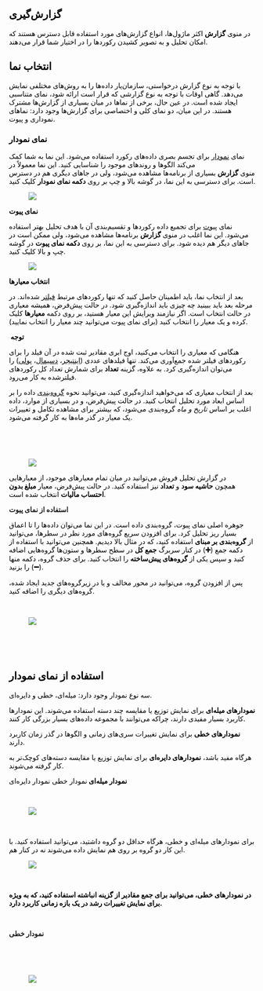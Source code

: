 <h2><span style="color:black;">گزارش‌گیری</span></h2><p><span style="color:black;">در منوی&nbsp;<strong>گزارش</strong>&nbsp;اکثر ماژول‌ها، انواع گزارش‌های مورد استفاده قابل دسترس هستند که امکان تحلیل و به تصویر کشیدن رکوردها را در اختیار شما قرار می‌دهند.</span></p><h2><span style="color:black;">انتخاب نما</span></h2><p><span style="color:black;">با توجه به نوع گزارش درخواستی، سازمان‌یار داده‌ها را به روش‌های مختلفی نمایش می‌دهد. گاهی اوقات با توجه به نوع گزارشی که قرار است ارائه شود، نمای متناسبی ایجاد شده است. در عین حال، برخی از نماها در میان بسیاری از گزارش‌ها مشترک هستند. در این میان، دو نمای کلی و اختصاصی برای گزارش‌ها وجود دارد: نماهای نموداری و پیوت.</span></p><h3><span style="color:black;">نمای نمودار</span></h3><p><span style="color:black;">نمای&nbsp;</span><a href="https://www.tashilgostar.com/documentation/16.0/applications/essentials/reporting.html#reporting-using-graph"><span style="color:black;">نمودار</span></a><span style="color:black;">&nbsp;برای تجسم بصری داده‌های رکورد استفاده می‌شود. این نما به شما کمک می‌کند الگوها و روندهای موجود را شناسایی کنید. این نما معمولاً در منوی&nbsp;<strong>گزارش</strong>&nbsp;بسیاری از برنامه‌ها مشاهده می‌شود، ولی در جاهای دیگری هم در دسترس است. برای دسترسی به این نما، در گوشه بالا و چپ بر روی&nbsp;<strong>دکمه نمای نمودار</strong>&nbsp;کلیک کنید.</span></p><figure class="image"><img src="https://matini.hubdesk.ir/content/editor/23b84f8b-c062-4235-a9c6-6a56a03efb25image.png.png"></figure><p><span class="text-big" style="color:hsl(0,0%,0%);"><strong>نمای پیوت</strong></span></p><p><span style="color:hsl(0,0%,0%);">نمای&nbsp;</span><a href="https://www.tashilgostar.com/documentation/16.0/applications/essentials/reporting.html#reporting-using-pivot"><span style="color:hsl(0,0%,0%);">پیوت</span></a><span style="color:hsl(0,0%,0%);">&nbsp;برای تجمیع داده‌ رکوردها و تقسیم‌بندی آن با هدف تحلیل بهتر استفاده می‌شود. این نما اغلب در منوی&nbsp;<strong>گزارش</strong>&nbsp;برنامه‌ها مشاهده می‌شود، ولی ممکن است در جاهای دیگر هم دیده شود. برای دسترسی به این نما، بر روی&nbsp;<strong>دکمه نمای پیوت</strong>&nbsp;در گوشه چپ و بالا کلیک کنید.</span></p><figure class="image"><img src="https://matini.hubdesk.ir/content/editor/8210fec8-f741-46cf-89da-2bb1995d5412image.png.png"></figure><p><span class="text-big" style="color:hsl(0,0%,0%);"><strong>انتخاب معیارها</strong></span></p><p><span style="color:black;">بعد از انتخاب نما، باید اطمینان حاصل کنید که تنها رکوردهای مرتبط&nbsp;</span><a href="https://www.tashilgostar.com/documentation/16.0/applications/essentials/search.html"><span style="color:black;">فیلتر</span></a><span style="color:black;">&nbsp;شده‌اند. در مرحله بعد باید ببینید چه چیزی باید اندازه‌گیری شود. در حالت پیش‌فرض، همیشه معیاری در حالت انتخاب است. اگر نیازمند ویرایش این معیار هستید، بر روی دکمه&nbsp;<strong>معیارها</strong>&nbsp;کلیک کرده و یک معیار را انتخاب کنید (برای نمای پیوت می‌توانید چند معیار را انتخاب نمایید).</span></p><p><span class="text-big" style="color:black;"><strong>&nbsp;توجه</strong></span></p><p><span style="color:black;">هنگامی که معیاری را انتخاب می‌کنید، اوج ابری مقادیر ثبت شده در آن فیلد را برای رکوردهای فیلتر شده جمع‌آوری می‌کند. تنها فیلدهای عددی (</span><a href="https://www.tashilgostar.com/documentation/16.0/applications/studio/fields.html#studio-fields-simple-fields-integer"><span style="color:black;">اینتیجر</span></a><span style="color:black;">،&nbsp;</span><a href="https://www.tashilgostar.com/documentation/16.0/applications/studio/fields.html#studio-fields-simple-fields-decimal"><span style="color:black;">دسیمال</span></a><span style="color:black;">،&nbsp;</span><a href="https://www.tashilgostar.com/documentation/16.0/applications/studio/fields.html#studio-fields-simple-fields-monetary"><span style="color:black;">پولی</span></a><span style="color:black;">) را می‌توان اندازه‌گیری کرد. به علاوه، گزینه&nbsp;<strong>تعداد</strong>&nbsp;برای شمارش تعداد کل رکوردهای فیلترشده به کار می‌رود.</span></p><p><span style="color:black;">بعد از انتخاب معیاری که می‌خواهید اندازه‌گیری کنید، می‌توانید نحوه&nbsp;</span><a href="https://www.tashilgostar.com/documentation/16.0/applications/essentials/search.html#search-group"><span style="color:black;">گروه‌بندی</span></a><span style="color:black;">&nbsp;داده را بر اساس ابعاد مورد تحلیل انتخاب کنید. در حالت پیش‌فرض، و در بسیاری از موارد، داده اغلب بر اساس&nbsp;<i>تاریخ و ماه</i>&nbsp;گروه‌بندی می‌شود، که بیشتر برای مشاهده تکامل و تغییرات یک معیار در گذر ماه‌ها به کار گرفته می‌شود.</span></p><p><span style="color:black;"><strong>&nbsp;</strong></span></p><p><span style="color:black;">&nbsp;</span></p><figure class="image"><img src="https://matini.hubdesk.ir/content/editor/028efa3b-c7b6-41af-ba15-9440b34a4583image.png.png"></figure><p><span style="color:black;">در گزارش تحلیل فروش می‌توانید در میان تمام معیارهای موجود، از معیارهایی همچون&nbsp;<strong>حاشیه سود</strong>&nbsp;و&nbsp;<strong>تعداد</strong>&nbsp;نیز استفاده کنید. در حالت پیش‌فرض، معیار&nbsp;<strong>مبلغ بدون احتساب مالیات</strong>&nbsp;انتخاب شده است.</span></p><p><span class="text-big"><strong>استفاده از نمای پیوت</strong></span></p><p><span style="color:black;">جوهره اصلی نمای پیوت، گروه‌بندی داده است. در این نما می‌توان داده‌ها را تا اعماق بسیار ریز تحلیل کرد. برای افزودن سریع گروه‌های مورد نظر در سطرها، می‌توانید از&nbsp;<strong>گروه‌بندی بر مبنای</strong>&nbsp;استفاده کنید، که در مثال بالا دیدیم. همچنین می‌توانید با استفاده از دکمه جمع (<strong>➕</strong>) در کنار سربرگ&nbsp;<strong>جمع کل</strong>&nbsp;در سطح سطرها و ستون‌ها گروه‌هایی اضافه کنید و سپس یکی از&nbsp;<strong>گروه‌های پیش‌ساخته</strong>&nbsp;را انتخاب کنید. برای حذف گروه، دکمه منها (<strong>➖</strong>) را بزنید.</span></p><p><span style="color:black;">پس از افزودن گروه، می‌توانید در محور مخالف و یا در زیرگروه‌های جدید ایجاد شده، گروه‌های دیگری را اضافه کنید.</span></p><p><span style="color:black;"><strong>&nbsp;</strong></span></p><figure class="image"><img src="https://matini.hubdesk.ir/content/editor/b861c037-1de9-4348-8e43-1279cdc45129image.png.png"></figure><p><span style="color:black;">&nbsp;</span></p><p><span style="color:black;"><strong>&nbsp;</strong></span></p><h2><span style="color:black;">استفاده از نمای نمودار</span></h2><p><span style="color:black;">سه نوع نمودار وجود دارد: میله‌ای، خطی و دایره‌ای.</span></p><p><span style="color:black;"><strong>نمودارهای میله‌ای</strong>&nbsp;برای نمایش توزیع یا مقایسه چند دسته استفاده می‌شوند. این نمودارها کاربرد بسیار مفیدی دارند، چراکه می‌توانند با مجموعه داده‌های بسیار بزرگی کار کنند.</span></p><p><span style="color:black;"><strong>نمودارهای خطی</strong>&nbsp;برای نمایش تغییرات سری‌های زمانی و الگوها در گذر زمان کاربرد دارند.</span></p><p><span style="color:black;">هرگاه مفید باشد،&nbsp;<strong>نمودارهای دایره‌ای</strong>&nbsp;برای نمایش توزیع یا مقایسه دسته‌های کوچک‌تر به کار گرفته می‌شوند.</span></p><p><span style="color:black;"><strong>نمودار میله‌ای </strong>نمودار خطی نمودار دایره‌ای</span></p><p>&nbsp;</p><figure class="image image_resized" style="width:66.06%;"><img src="https://matini.hubdesk.ir/content/editor/1c7bd9d1-68af-4ffc-9b4e-3234faed9ae7image.png.png"></figure><p>&nbsp;</p><p><span style="color:black;">‏‏برای نمودارهای میله‌ای و خطی، هرگاه حداقل دو گروه داشتید، می‌توانید استفاده کنید. با این کار دو گروه بر روی هم نمایش داده می‌شوند نه در کنار هم.</span></p><figure class="image"><img src="https://matini.hubdesk.ir/content/editor/84d138a8-67c5-4c32-87de-8baf96381402image.png.png"></figure><p>&nbsp;</p><p><span style="color:black;"><strong>در نمودارهای خطی، می‌توانید برای جمع مقادیر از گزینه انباشته استفاده کنید، که به ویژه برای نمایش تغییرات رشد در یک بازه زمانی کاربرد دارد.</strong></span></p><p>&nbsp;</p><p><span class="text-big"><strong>نمودار خطی&nbsp;</strong></span></p><p>&nbsp;</p><p>&nbsp;</p><figure class="image"><img src="https://matini.hubdesk.ir/content/editor/ffee3aa6-8ba8-4caf-8252-aba6bdc54c5fimage.png.png"></figure><p><span style="color:black;">&nbsp;</span></p>